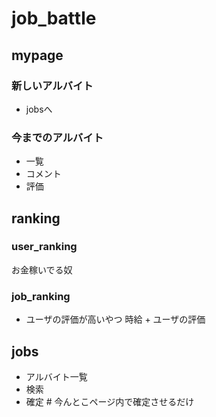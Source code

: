 # job_battle

## mypage
### 新しいアルバイト
- jobsへ

### 今までのアルバイト
- 一覧
- コメント
- 評価

## ranking
### user_ranking
お金稼いでる奴
### job_ranking
- ユーザの評価が高いやつ 時給 + ユーザの評価

## jobs
- アルバイト一覧
- 検索
- 確定	# 今んとこページ内で確定させるだけ